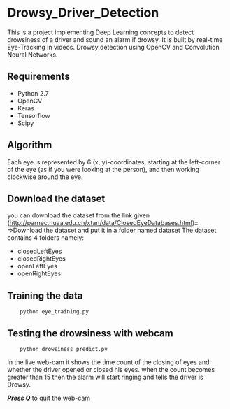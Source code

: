 # Drowsy_Driver_Detection
This is a project implementing Deep Learning concepts to detect drowsiness of a driver and sound an alarm if drowsy. It is built by real-time Eye-Tracking in videos.
Drowsy detection using OpenCV and Convolution Neural Networks.

## Requirements
*  Python 2.7
*  OpenCV
*  Keras
*  Tensorflow
*  Scipy

## Algorithm

Each eye is represented by 6 (x, y)-coordinates, starting at the left-corner of the eye (as if you were looking at the person), and then working clockwise around the eye.

## Download the dataset
you can download the dataset from the link given (http://parnec.nuaa.edu.cn/xtan/data/ClosedEyeDatabases.html)::
=>Download the dataset and put it in a folder named dataset
The dataset contains 4 folders namely:

* closedLeftEyes
* closedRightEyes
* openLeftEyes
* openRightEyes

## Training the data
```
    python eye_training.py
```

## Testing the drowsiness with webcam
~~~
    python drowsiness_predict.py
~~~

In the live web-cam it shows the time count of the closing of eyes and whether the driver opened or closed his eyes.
when the count becomes greater than 15 then the alarm will start ringing and tells the driver is Drowsy.

***Press Q*** to quit the web-cam
